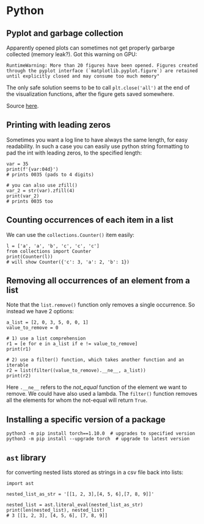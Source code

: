 # Python


## Pyplot and garbage collection

Apparently opened plots can sometimes not get properly garbarge collected (memory leak?). Got this warning on GPU: 

```
RuntimeWarning: More than 20 figures have been opened. Figures created through the pyplot interface (`matplotlib.pyplot.figure`) are retained until explicitly closed and may consume too much memory"
```

The only safe solution seems to be to call `plt.close('all')` at the end of the visualization functions, after the figure gets saved somewhere.

Source [here](https://stackoverflow.com/questions/8213522/when-to-use-cla-clf-or-close-for-clearing-a-plot-in-matplotlib).

## Printing with leading zeros

Sometimes you want a log line to have always the same length, for easy readability. In such a case you can easily use python string formatting to pad the int with leading zeros, to the specified length:

```
var = 35
print(f'{var:04d}')
# prints 0035 (pads to 4 digits)

# you can also use zfill()
var_2 = str(var).zfill(4)
print(var_2)
# prints 0035 too
```

## Counting occurrences of each item in a list

We can use the `collections.Counter()` item easily:

```
l = ['a', 'a', 'b', 'c', 'c', 'c']
from collections import Counter
print(Counter(l))
# will show Counter({'c': 3, 'a': 2, 'b': 1})
```

## Removing all occurrences of an element from a list

Note that the `list.remove()` function only removes a single occurrence.
So instead we have 2 options:

```
a_list = [2, 0, 3, 5, 0, 0, 1]
value_to_remove = 0

# 1) use a list comprehension
r1 = [e for e in a_list if e != value_to_remove]
print(r1)

# 2) use a filter() function, which takes another function and an iterable
r2 = list(filter((value_to_remove).__ne__, a_list))
print(r2)
```

Here `.__ne__` refers to the _not_equal_ function of the element we want to remove. We could have also used a lambda. The `filter()` function removes all the elements for whom the not-equal will return `True`.

## Installing a specific version of a package

```
python3 -m pip install torch==1.10.0  # upgrades to specified version
python3 -m pip install --upgrade torch  # upgrade to latest version
```

## `ast` library

for converting nested lists stored as strings in a csv file back into lists:

```
import ast

nested_list_as_str = '[[1, 2, 3],[4, 5, 6],[7, 8, 9]]'

nested_list = ast.literal_eval(nested_list_as_str)
print(len(nested_list), nested_list)
# 3 [[1, 2, 3], [4, 5, 6], [7, 8, 9]]

```
